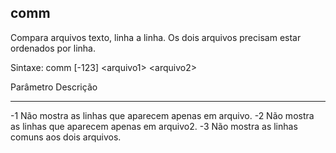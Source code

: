 ## comm

Compara arquivos texto, linha a linha. Os dois arquivos precisam estar
ordenados por linha.

Sintaxe: 
comm [-123] \<arquivo1\> \<arquivo2\>

Parâmetro Descrição
--------- ---------
-1        Não mostra as linhas que aparecem apenas em
          arquivo.
-2        Não mostra as linhas que aparecem apenas em
          arquivo2.
-3        Não mostra as linhas comuns aos dois arquivos.

